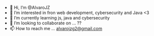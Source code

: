 - 👋 Hi, I’m @AlvaroJZ
- 👀 I’m interested in fron web development, cybersecurity and Java <3
- 🌱 I’m currently learning js, java and cybersecurity
- 💞️ I’m looking to collaborate on ... ??
- 📫 How to reach me ... alvarojzg2@gmail.com

<!---
AlvaroJZ/AlvaroJZ is a ✨ special ✨ repository because its `README.md` (this file) appears on your GitHub profile.
You can click the Preview link to take a look at your changes.
--->
